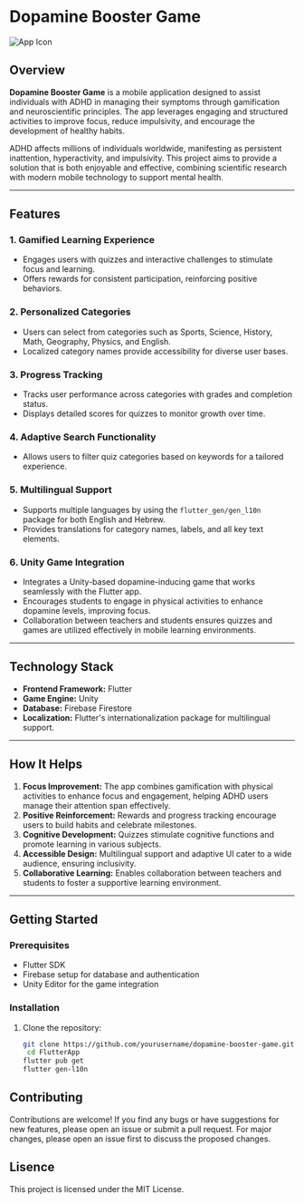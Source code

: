 # Dopamine Booster Game

![App Icon](assets/app_icon.png)


## Overview

**Dopamine Booster Game** is a mobile application designed to assist individuals with ADHD in managing their symptoms through gamification and neuroscientific principles. The app leverages engaging and structured activities to improve focus, reduce impulsivity, and encourage the development of healthy habits.

ADHD affects millions of individuals worldwide, manifesting as persistent inattention, hyperactivity, and impulsivity. This project aims to provide a solution that is both enjoyable and effective, combining scientific research with modern mobile technology to support mental health.

---

## Features

### 1. **Gamified Learning Experience**
- Engages users with quizzes and interactive challenges to stimulate focus and learning.
- Offers rewards for consistent participation, reinforcing positive behaviors.

### 2. **Personalized Categories**
- Users can select from categories such as Sports, Science, History, Math, Geography, Physics, and English.
- Localized category names provide accessibility for diverse user bases.

### 3. **Progress Tracking**
- Tracks user performance across categories with grades and completion status.
- Displays detailed scores for quizzes to monitor growth over time.

### 4. **Adaptive Search Functionality**
- Allows users to filter quiz categories based on keywords for a tailored experience.

### 5. **Multilingual Support**
- Supports multiple languages by using the `flutter_gen/gen_l10n` package for both English and Hebrew.
- Provides translations for category names, labels, and all key text elements.

### 6. **Unity Game Integration**
- Integrates a Unity-based dopamine-inducing game that works seamlessly with the Flutter app.
- Encourages students to engage in physical activities to enhance dopamine levels, improving focus.
- Collaboration between teachers and students ensures quizzes and games are utilized effectively in mobile learning environments.

---

## Technology Stack

- **Frontend Framework:** Flutter
- **Game Engine:** Unity
- **Database:** Firebase Firestore
- **Localization:** Flutter's internationalization package for multilingual support.

---

## How It Helps

1. **Focus Improvement:** The app combines gamification with physical activities to enhance focus and engagement, helping ADHD users manage their attention span effectively.
2. **Positive Reinforcement:** Rewards and progress tracking encourage users to build habits and celebrate milestones.
3. **Cognitive Development:** Quizzes stimulate cognitive functions and promote learning in various subjects.
4. **Accessible Design:** Multilingual support and adaptive UI cater to a wide audience, ensuring inclusivity.
5. **Collaborative Learning:** Enables collaboration between teachers and students to foster a supportive learning environment.

---

## Getting Started

### Prerequisites
- Flutter SDK
- Firebase setup for database and authentication
- Unity Editor for the game integration

### Installation
1. Clone the repository:
   ```bash
   git clone https://github.com/yourusername/dopamine-booster-game.git
    cd FlutterApp
   flutter pub get
   flutter gen-l10n


## Contributing
Contributions are welcome! If you find any bugs or have suggestions for new features, please open an issue or submit a pull request. For major changes, please open an issue first to discuss the proposed changes.

## Lisence
This project is licensed under the MIT License.